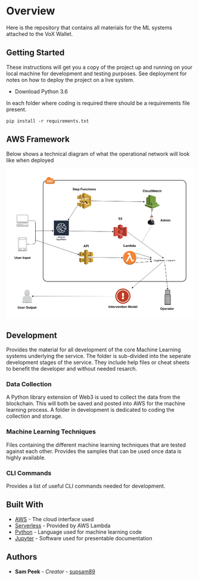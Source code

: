 # Overview

Here is the repository that contains all materials for the ML systems attached to the VoX Wallet.

## Getting Started

These instructions will get you a copy of the project up and running on your local machine for development and testing purposes. See deployment for notes on how to deploy the project on a live system.

- Download Python 3.6

In each folder where coding is required there should be a requirements file present.

```
pip install -r requirements.txt
```

## AWS Framework

Below shows a technical diagram of what the operational network will look like when deployed

![ML Framework](ML-Framework.jpg)

## Development

Provides the material for all development of the core Machine Learning systems underlying the service. The folder is sub-divided into the seperate development stages of the service. They include help files or cheat sheets to benefit the developer and without needed resarch.

### Data Collection

A Python library extension of Web3 is used to collect the data from the blockchain. This will both be saved and posted into AWS for the machine learning process. A folder in development is dedicated to coding the collection and storage.

### Machine Learning Techniques

Files containing the different machine learning techniques that are tested against each other. Provides the samples that can be used once data is highly available.

### CLI Commands

Provides a list of useful CLI commands needed for development.

## Built With

* [AWS](https://aws.amazon.com/) - The cloud interface used
* [Serverless](https://serverless.com/) - Provided by AWS Lambda
* [Python](https://www.python.org/) - Language used for machine learning code
* [Jupyter](https://jupyter.org/) - Software used for presentable documentation

## Authors

* **Sam Peek** - *Creator* - [supsam89](https://github.com/supsam89)
